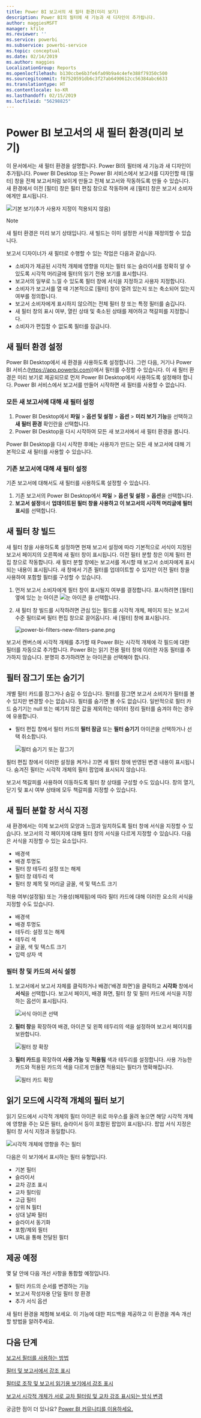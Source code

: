 ```yaml
---
title: Power BI 보고서의 새 필터 환경(미리 보기)
description: Power BI의 필터에 새 기능과 새 디자인이 추가됩니다.
author: maggiesMSFT
manager: kfile
ms.reviewer: ''
ms.service: powerbi
ms.subservice: powerbi-service
ms.topic: conceptual
ms.date: 02/14/2019
ms.author: maggies
LocalizationGroup: Reports
ms.openlocfilehash: b130ccbe6b3fe6fa09b9a4c4efe388f79350c500
ms.sourcegitcommit: f07520591db6c3f27ab6490612cc56384abc6633
ms.translationtype: HT
ms.contentlocale: ko-KR
ms.lasthandoff: 02/15/2019
ms.locfileid: "56298825"
---
```

# <a name="the-new-filter-experience-in-power-bi-reports-preview"></a>Power BI 보고서의 새 필터 환경(미리 보기)

이 문서에서는 새 필터 환경을 설명합니다. Power BI의 필터에 새 기능과 새 디자인이 추가됩니다. Power BI Desktop 또는 Power BI 서비스에서 보고서를 디자인할 때 [필터] 창을 전체 보고서처럼 보이게 만들고 전체 보고서와 작동하도록 만들 수 있습니다. 새 환경에서 이전 [필터] 창은 필터 편집 창으로 작동하며 새 [필터] 창은 보고서 소비자에게만 표시됩니다. 
 
![기본 보기(추가 사용자 지정이 적용되지 않음)](media/power-bi-report-filter-preview/power-bi-filter-reading.png)

> [!NOTE]
> 새 필터 환경은 미리 보기 상태입니다. 새 빌드는 이미 설정한 서식을 재정의할 수 있습니다.

보고서 디자이너가 새 필터로 수행할 수 있는 작업은 다음과 같습니다.

- 소비자가 제공된 시각적 개체에 영향을 미치는 필터 또는 슬라이서를 정확히 알 수 있도록 시각적 머리글에 필터의 읽기 전용 보기를 표시합니다.
- 보고서의 일부로 느낄 수 있도록 필터 창에 서식을 지정하고 사용자 지정합니다.
- 소비자가 보고서를 열 때 기본적으로 [필터] 창이 열려 있는지 또는 축소되어 있는지 여부를 정의합니다.
- 보고서 소비자에게 표시하지 않으려는 전체 필터 창 또는 특정 필터를 숨깁니다.
- 새 필터 창의 표시 여부, 열린 상태 및 축소된 상태를 제어하고 책갈피를 지정합니다.
- 소비자가 편집할 수 없도록 필터를 잠급니다.

## <a name="turn-on-the-new-filter-experience"></a>새 필터 환경 설정 

Power BI Desktop에서 새 환경을 사용하도록 설정합니다. 그런 다음, 거기나 Power BI 서비스(https://app.powerbi.com))에서 필터를 수정할 수 있습니다. 이 새 필터 환경은 미리 보기로 제공되므로 먼저 Power BI Desktop에서 사용하도록 설정해야 합니다. Power BI 서비스에서 보고서를 만들어 시작하면 새 필터를 사용할 수 없습니다.

### <a name="turn-on-new-filters-for-all-new-reports"></a>모든 새 보고서에 대해 새 필터 설정

1. Power BI Desktop에서 **파일** > **옵션 및 설정** > **옵션** > **미리 보기 기능**을 선택하고 **새 필터 환경** 확인란을 선택합니다. 
2. Power BI Desktop을 다시 시작하여 모든 새 보고서에서 새 필터 환경을 봅니다.

Power BI Desktop을 다시 시작한 후에는 사용자가 만드는 모든 새 보고서에 대해 기본적으로 새 필터를 사용할 수 있습니다.  

### <a name="turn-on-new-filters-for-an-existing-report"></a>기존 보고서에 대해 새 필터 설정

기존 보고서에 대해서도 새 필터를 사용하도록 설정할 수 있습니다.

1. 기존 보고서의 Power BI Desktop에서 **파일** > **옵션 및 설정** > **옵션**을 선택합니다.
2. **보고서 설정**에서 **업데이트된 필터 창을 사용하고 이 보고서의 시각적 머리글에 필터 표시**를 선택합니다.

## <a name="build-the-new-filter-pane"></a>새 필터 창 빌드

새 필터 창을 사용하도록 설정하면 현재 보고서 설정에 따라 기본적으로 서식이 지정된 보고서 페이지의 오른쪽에 새 필터 창이 표시됩니다. 이전 필터 분할 창은 이제 필터 편집 창으로 작동합니다. 새 필터 분할 창에는 보고서를 게시할 때 보고서 소비자에게 표시되는 내용이 표시됩니다. 새 창에서 기존 필터를 업데이트할 수 있지만 이전 필터 창을 사용하여 포함할 필터를 구성할 수 있습니다.

1. 먼저 보고서 소비자에게 필터 창이 표시될지 여부를 결정합니다. 표시하려면 [필터] 옆에 있는 눈 아이콘 ![눈 아이콘](media/power-bi-report-filter-preview/power-bi-filter-off-eye-icon.png) 을 선택합니다.

2. 새 필터 창 빌드를 시작하려면 관심 있는 필드를 시각적 개체, 페이지 또는 보고서 수준 필터로써 필터 편집 창으로 끌어옵니다. 새 [필터] 창에 표시됩니다.

    ![power-bi-filters-new-filters-pane.png](media/power-bi-report-filter-preview/power-bi-filters-new-filters-pane.png)

보고서 캔버스에 시각적 개체를 추가할 때 Power BI는 시각적 개체에 각 필드에 대한 필터를 자동으로 추가합니다. Power BI는 읽기 전용 필터 창에 이러한 자동 필터를 추가하지 않습니다. 분명히 추가하려면 눈 아이콘을 선택해야 합니다.

 
## <a name="lock-or-hide-filters"></a>필터 잠그기 또는 숨기기

개별 필터 카드를 잠그거나 숨길 수 있습니다. 필터를 잠그면 보고서 소비자가 필터를 볼 수 있지만 변경할 수는 없습니다. 필터를 숨기면 볼 수도 없습니다. 일반적으로 필터 카드 숨기기는 null 또는 예기치 않은 값을 제외하는 데이터 정리 필터를 숨겨야 하는 경우에 유용합니다. 

- 필터 편집 창에서 필터 카드의 **필터 잠금** 또는 **필터 숨기기** 아이콘을 선택하거나 선택 취소합니다.

   ![필터 숨기기 또는 잠그기](media/power-bi-report-filter-preview/power-bi-filter-hide-lock.gif)

필터 편집 창에서 이러한 설정을 켜거나 끄면 새 필터 창에 반영된 변경 내용이 표시됩니다. 숨겨진 필터는 시각적 개체의 필터 팝업에 표시되지 않습니다.

보고서 책갈피를 사용하여 이동하도록 필터 창 상태를 구성할 수도 있습니다. 창의 열기, 닫기 및 표시 여부 상태에 모두 책갈피를 지정할 수 있습니다.
 
## <a name="format-the-new-filters-pane"></a>새 필터 분할 창 서식 지정

새 환경에서는 이제 보고서의 모양과 느낌과 일치하도록 필터 창에 서식을 지정할 수 있습니다. 보고서의 각 페이지에 대해 필터 창의 서식을 다르게 지정할 수 있습니다. 다음은 서식을 지정할 수 있는 요소입니다. 

- 배경색
- 배경 투명도
- 필터 창 테두리 설정 또는 해제
- 필터 창 테두리 색
- 필터 창 제목 및 머리글 글꼴, 색 및 텍스트 크기

적용 여부(설정됨) 또는 가용성(해제됨)에 따라 필터 카드에 대해 이러한 요소의 서식을 지정할 수도 있습니다. 

- 배경색
- 배경 투명도
- 테두리: 설정 또는 해제
- 테두리 색
- 글꼴, 색 및 텍스트 크기
- 입력 상자 색

### <a name="set-the-format-for-the-filters-pane-and-cards"></a>필터 창 및 카드의 서식 설정

1. 보고서에서 보고서 자체를 클릭하거나 배경(‘배경 화면’)을 클릭하고 **시각화** 창에서 **서식**을 선택합니다. 
    보고서 페이지, 배경 화면, 필터 창 및 필터 카드에 서식을 지정하는 옵션이 표시됩니다.

    ![서식 아이콘 선택](media/power-bi-report-filter-preview/power-bi-filter-format.png)    

1. **필터 창**을 확장하여 배경, 아이콘 및 왼쪽 테두리의 색을 설정하여 보고서 페이지를 보완합니다.

    ![필터 창 확장](media/power-bi-report-filter-preview/power-bi-filter-format-pane-font.png)

1. **필터 카드**를 확장하여 **사용 가능** 및 **적용됨** 색과 테두리를 설정합니다. 사용 가능한 카드와 적용된 카드의 색을 다르게 만들면 적용되는 필터가 명확해집니다. 
  
    ![필터 카드 확장](media/power-bi-report-filter-preview/power-bi-filter-format-card-font.png)

## <a name="view-filters-for-a-visual-in-reading-mode"></a>읽기 모드에 시각적 개체의 필터 보기

읽기 모드에서 시각적 개체의 필터 아이콘 위로 마우스를 올려 놓으면 해당 시각적 개체에 영향을 주는 모든 필터, 슬라이서 등이 포함된 팝업이 표시됩니다. 팝업 서식 지정은 필터 창 서식 지정과 동일합니다. 

![시각적 개체에 영향을 주는 필터](media/power-bi-report-filter-preview/power-bi-filter-per-visual.png)

다음은 이 보기에서 표시하는 필터 유형입니다. 
- 기본 필터
- 슬라이서
- 교차 강조 표시 
- 교차 필터링
- 고급 필터
- 상위 N 필터
- 상대 날짜 필터
- 슬라이서 동기화
- 포함/제외 필터
- URL을 통해 전달된 필터

## <a name="coming-soon"></a>제공 예정

몇 달 안에 다음 개선 사항을 통합할 예정입니다.
- 필터 카드의 순서를 변경하는 기능
- 보고서 작성자용 단일 필터 창 환경 
- 추가 서식 옵션

새 필터 환경을 체험해 보세요. 이 기능에 대한 피드백을 제공하고 이 환경을 계속 개선할 방법을 알려주세요. 

## <a name="next-steps"></a>다음 단계
[보고서 필터를 사용하는 방법](consumer/end-user-report-filter.md)

[필터 및 보고서에서 강조 표시](power-bi-reports-filters-and-highlighting.md)

[필터로 조작 및 보고서 읽기용 보기에서 강조 표시](consumer/end-user-reading-view.md)

[보고서 시각적 개체가 서로 교차 필터링 및 교차 강조 표시되는 방식 변경](consumer/end-user-interactions.md)

궁금한 점이 더 있나요? [Power BI 커뮤니티를 이용하세요.](http://community.powerbi.com/)

